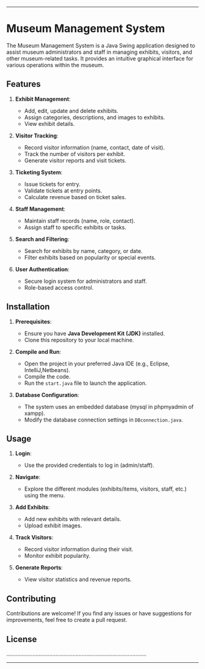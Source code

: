 
---

# Museum Management System

The Museum Management System is a Java Swing application designed to assist museum administrators and staff in managing exhibits, visitors, and other museum-related tasks. It provides an intuitive graphical interface for various operations within the museum.

## Features

1. **Exhibit Management**:
   - Add, edit, update and delete exhibits.
   - Assign categories, descriptions, and images to exhibits.
   - View exhibit details.

2. **Visitor Tracking**:
   - Record visitor information (name, contact, date of visit).
   - Track the number of visitors per exhibit.
   - Generate visitor reports and visit tickets.

3. **Ticketing System**:
   - Issue tickets for entry.
   - Validate tickets at entry points.
   - Calculate revenue based on ticket sales.

4. **Staff Management**:
   - Maintain staff records (name, role, contact).
   - Assign staff to specific exhibits or tasks.

5. **Search and Filtering**:
   - Search for exhibits by name, category, or date.
   - Filter exhibits based on popularity or special events.

6. **User Authentication**:
   - Secure login system for administrators and staff.
   - Role-based access control.

## Installation

1. **Prerequisites**:
   - Ensure you have **Java Development Kit (JDK)** installed.
   - Clone this repository to your local machine.

2. **Compile and Run**:
   - Open the project in your preferred Java IDE (e.g., Eclipse, IntelliJ,Netbeans).
   - Compile the code.
   - Run the `start.java` file to launch the application.

3. **Database Configuration**:
   - The system uses an embedded database (mysql in phpmyadmin of xampp).
   - Modify the database connection settings in `DBconnection.java`.

## Usage

1. **Login**:
   - Use the provided credentials to log in (admin/staff).

2. **Navigate**:
   - Explore the different modules (exhibits/items, visitors, staff, etc.) using the menu.

3. **Add Exhibits**:
   - Add new exhibits with relevant details.
   - Upload exhibit images.

4. **Track Visitors**:
   - Record visitor information during their visit.
   - Monitor exhibit popularity.

5. **Generate Reports**:
   - View visitor statistics and revenue reports.

## Contributing

Contributions are welcome! If you find any issues or have suggestions for improvements, feel free to create a pull request.

## License
...........................................................................................

---
